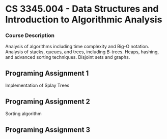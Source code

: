 # CS 3345.004 - Data Structures and Introduction to Algorithmic Analysis

### Course Description  
Analysis of algorithms including time complexity and Big-O notation. Analysis of stacks, queues, and trees, including B-trees. Heaps, hashing, and advanced sorting techniques. Disjoint sets and graphs.

## Programing Assignment 1
Implementation of Splay Trees

## Programing Assignment 2
Sorting algorithm

## Programing Assignment 3

